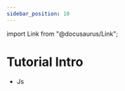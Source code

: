 ```yaml
---
sidebar_position: 10
---
```


import Link from "@docusaurus/Link";

# Tutorial Intro

- <Link to="/docs/tutorial-basics/create-a-page">Js</Link>